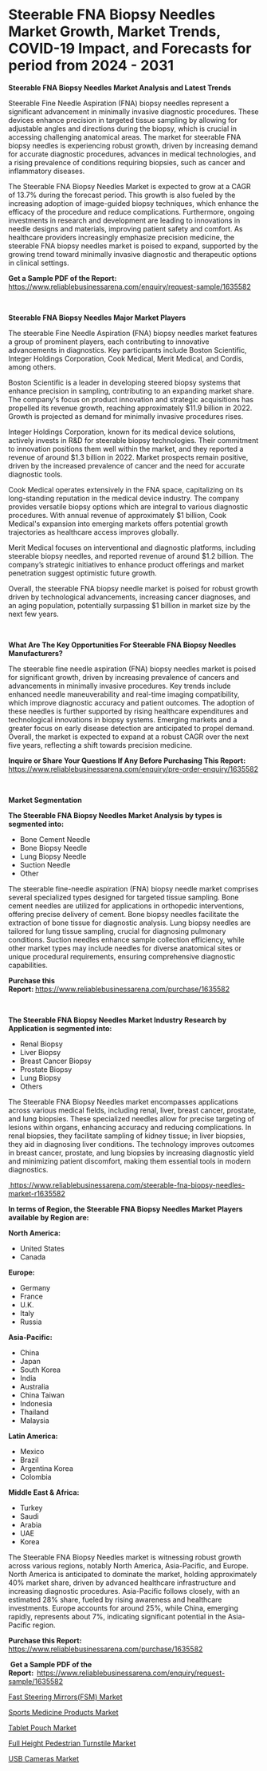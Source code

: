 <p><h1>Steerable FNA Biopsy Needles Market Growth, Market Trends, COVID-19 Impact, and Forecasts for period from 2024 - 2031</h1></p><p><strong>Steerable FNA Biopsy Needles Market Analysis and Latest Trends</strong></p>
<p><p>Steerable Fine Needle Aspiration (FNA) biopsy needles represent a significant advancement in minimally invasive diagnostic procedures. These devices enhance precision in targeted tissue sampling by allowing for adjustable angles and directions during the biopsy, which is crucial in accessing challenging anatomical areas. The market for steerable FNA biopsy needles is experiencing robust growth, driven by increasing demand for accurate diagnostic procedures, advances in medical technologies, and a rising prevalence of conditions requiring biopsies, such as cancer and inflammatory diseases.</p><p>The Steerable FNA Biopsy Needles Market is expected to grow at a CAGR of 13.7% during the forecast period. This growth is also fueled by the increasing adoption of image-guided biopsy techniques, which enhance the efficacy of the procedure and reduce complications. Furthermore, ongoing investments in research and development are leading to innovations in needle designs and materials, improving patient safety and comfort. As healthcare providers increasingly emphasize precision medicine, the steerable FNA biopsy needles market is poised to expand, supported by the growing trend toward minimally invasive diagnostic and therapeutic options in clinical settings.</p></p>
<p><strong>Get a Sample PDF of the Report:&nbsp;</strong> <a href="https://www.reliablebusinessarena.com/enquiry/request-sample/1635582">https://www.reliablebusinessarena.com/enquiry/request-sample/1635582</a></p>
<p>&nbsp;</p>
<p><strong>Steerable FNA Biopsy Needles Major Market Players</strong></p>
<p><p>The steerable Fine Needle Aspiration (FNA) biopsy needles market features a group of prominent players, each contributing to innovative advancements in diagnostics. Key participants include Boston Scientific, Integer Holdings Corporation, Cook Medical, Merit Medical, and Cordis, among others.</p><p>Boston Scientific is a leader in developing steered biopsy systems that enhance precision in sampling, contributing to an expanding market share. The company's focus on product innovation and strategic acquisitions has propelled its revenue growth, reaching approximately $11.9 billion in 2022. Growth is projected as demand for minimally invasive procedures rises.</p><p>Integer Holdings Corporation, known for its medical device solutions, actively invests in R&D for steerable biopsy technologies. Their commitment to innovation positions them well within the market, and they reported a revenue of around $1.3 billion in 2022. Market prospects remain positive, driven by the increased prevalence of cancer and the need for accurate diagnostic tools.</p><p>Cook Medical operates extensively in the FNA space, capitalizing on its long-standing reputation in the medical device industry. The company provides versatile biopsy options which are integral to various diagnostic procedures. With annual revenue of approximately $1 billion, Cook Medical's expansion into emerging markets offers potential growth trajectories as healthcare access improves globally.</p><p>Merit Medical focuses on interventional and diagnostic platforms, including steerable biopsy needles, and reported revenue of around $1.2 billion. The company’s strategic initiatives to enhance product offerings and market penetration suggest optimistic future growth.</p><p>Overall, the steerable FNA biopsy needle market is poised for robust growth driven by technological advancements, increasing cancer diagnoses, and an aging population, potentially surpassing $1 billion in market size by the next few years.</p></p>
<p>&nbsp;</p>
<p><strong>What Are The Key Opportunities For Steerable FNA Biopsy Needles Manufacturers?</strong></p>
<p><p>The steerable fine needle aspiration (FNA) biopsy needles market is poised for significant growth, driven by increasing prevalence of cancers and advancements in minimally invasive procedures. Key trends include enhanced needle maneuverability and real-time imaging compatibility, which improve diagnostic accuracy and patient outcomes. The adoption of these needles is further supported by rising healthcare expenditures and technological innovations in biopsy systems. Emerging markets and a greater focus on early disease detection are anticipated to propel demand. Overall, the market is expected to expand at a robust CAGR over the next five years, reflecting a shift towards precision medicine.</p></p>
<p><strong>Inquire or Share Your Questions If Any Before Purchasing This Report:</strong> <a href="https://www.reliablebusinessarena.com/enquiry/pre-order-enquiry/1635582">https://www.reliablebusinessarena.com/enquiry/pre-order-enquiry/1635582</a></p>
<p>&nbsp;</p>
<p><strong>Market Segmentation</strong></p>
<p><strong>The Steerable FNA Biopsy Needles Market Analysis by types is segmented into:</strong></p>
<p><ul><li>Bone Cement Needle</li><li>Bone Biopsy Needle</li><li>Lung Biopsy Needle</li><li>Suction Needle</li><li>Other</li></ul></p>
<p><p>The steerable fine-needle aspiration (FNA) biopsy needle market comprises several specialized types designed for targeted tissue sampling. Bone cement needles are utilized for applications in orthopedic interventions, offering precise delivery of cement. Bone biopsy needles facilitate the extraction of bone tissue for diagnostic analysis. Lung biopsy needles are tailored for lung tissue sampling, crucial for diagnosing pulmonary conditions. Suction needles enhance sample collection efficiency, while other market types may include needles for diverse anatomical sites or unique procedural requirements, ensuring comprehensive diagnostic capabilities.</p></p>
<p><strong>Purchase this Report:&nbsp;</strong><a href="https://www.reliablebusinessarena.com/purchase/1635582">https://www.reliablebusinessarena.com/purchase/1635582</a></p>
<p>&nbsp;</p>
<p><strong>The Steerable FNA Biopsy Needles Market Industry Research by Application is segmented into:</strong></p>
<p><ul><li>Renal Biopsy</li><li>Liver Biopsy</li><li>Breast Cancer Biopsy</li><li>Prostate Biopsy</li><li>Lung Biopsy</li><li>Others</li></ul></p>
<p><p>The Steerable FNA Biopsy Needles market encompasses applications across various medical fields, including renal, liver, breast cancer, prostate, and lung biopsies. These specialized needles allow for precise targeting of lesions within organs, enhancing accuracy and reducing complications. In renal biopsies, they facilitate sampling of kidney tissue; in liver biopsies, they aid in diagnosing liver conditions. The technology improves outcomes in breast cancer, prostate, and lung biopsies by increasing diagnostic yield and minimizing patient discomfort, making them essential tools in modern diagnostics.</p></p>
<p><a href="https://www.reliablebusinessarena.com/steerable-fna-biopsy-needles-market-r1635582">&nbsp;https://www.reliablebusinessarena.com/steerable-fna-biopsy-needles-market-r1635582</a></p>
<p><strong>In terms of Region, the Steerable FNA Biopsy Needles Market Players available by Region are:</strong></p>
<p>
    <p> <strong> North America: </strong>
        <ul>
            <li>United States</li>
            <li>Canada</li>
        </ul>
        </p> 
    <p> <strong> Europe: </strong>
        <ul>
            <li>Germany</li>
            <li>France</li>
            <li>U.K.</li>
            <li>Italy</li>
            <li>Russia</li>
        </ul>
        </p> 
    <p> <strong> Asia-Pacific: </strong>
        <ul>
            <li>China</li>
            <li>Japan</li>
            <li>South Korea</li>
            <li>India</li>
            <li>Australia</li>
            <li>China Taiwan</li>
            <li>Indonesia</li>
            <li>Thailand</li>
            <li>Malaysia</li>
        </ul>
        </p> 
    <p> <strong> Latin America: </strong>
        <ul>
            <li>Mexico</li>
            <li>Brazil</li>
            <li>Argentina Korea</li>
            <li>Colombia</li>
        </ul>
        </p> 
    <p> <strong> Middle East & Africa: </strong>
        <ul>
            <li>Turkey</li>
            <li>Saudi</li>
            <li>Arabia</li>
            <li>UAE</li>
            <li>Korea</li>
        </ul>
    </p>
    </p>
<p><p>The Steerable FNA Biopsy Needles market is witnessing robust growth across various regions, notably North America, Asia-Pacific, and Europe. North America is anticipated to dominate the market, holding approximately 40% market share, driven by advanced healthcare infrastructure and increasing diagnostic procedures. Asia-Pacific follows closely, with an estimated 28% share, fueled by rising awareness and healthcare investments. Europe accounts for around 25%, while China, emerging rapidly, represents about 7%, indicating significant potential in the Asia-Pacific region.</p></p>
<p><strong>Purchase this Report: </strong><a href="https://www.reliablebusinessarena.com/purchase/1635582">https://www.reliablebusinessarena.com/purchase/1635582</a></p>
<p>&nbsp;<strong>Get a Sample PDF of the Report:&nbsp;&nbsp;</strong><a href="https://www.reliablebusinessarena.com/enquiry/request-sample/1635582">https://www.reliablebusinessarena.com/enquiry/request-sample/1635582</a></p>
<p><strong></strong></p>
<p><p><a href="https://github.com/indrystar/Market-Research-Report-List-5/blob/main/fast-steering-mirrorsfsm-market.md">Fast Steering Mirrors(FSM) Market</a></p><p><a href="https://www.linkedin.com/pulse/global-sports-medicine-products-market-sector2024-2031-pmnuf?trackingId=TVjXGZUlQAWRFGmblJACvw%3D%3D">Sports Medicine Products Market</a></p><p><a href="https://issuu.com/reportprime-2/docs/tablet-pouch-market-size-2030.pptx_cb40016da88a82">Tablet Pouch Market</a></p><p><a href="https://medium.com/@dencrooot_64139/how-the-full-height-pedestrian-turnstile-market-is-changing-from-2024-to-2031-796f67178245">Full Height Pedestrian Turnstile Market</a></p><p><a href="https://www.linkedin.com/pulse/global-usb-cameras-market-size-trends-analysis-regional-outlook-ksmnf?trackingId=Af1HaLVsQL2Fa5a%2FuBJ8gw%3D%3D">USB Cameras Market</a></p></p>